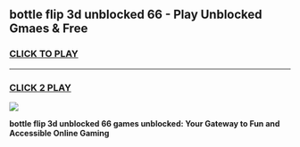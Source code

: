 
## bottle flip 3d unblocked 66 - Play Unblocked Gmaes & Free
<h3>
<a href="https://news.freeplayer.one?title=bottle_flip_3d_unblocked_66&ref=23F">CLICK TO PLAY</a></h3>
<hr>

<h3>
<a href="https://news.freeplayer.one?title=bottle_flip_3d_unblocked_66&ref=23F">CLICK 2 PLAY</a>
  
</h3>

<a href="https://news.freeplayer.one?title=bottle_flip_3d_unblocked_66&ref=23F/"><img src="https://clearcache.store/games.png"></a>


**bottle flip 3d unblocked 66 games unblocked: Your Gateway to Fun and Accessible Online Gaming**
